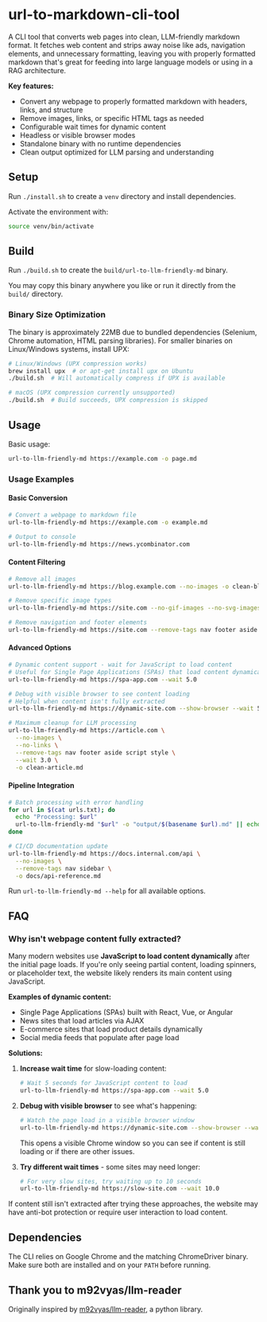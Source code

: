 # url-to-markdown-cli-tool

A CLI tool that converts web pages into clean, LLM-friendly markdown format. It fetches web content and strips away noise like ads, navigation elements, and unnecessary formatting, leaving you with properly formatted markdown that's great for feeding into large language models or using in a RAG architecture.

**Key features:**
- Convert any webpage to properly formatted markdown with headers, links, and structure
- Remove images, links, or specific HTML tags as needed
- Configurable wait times for dynamic content
- Headless or visible browser modes
- Standalone binary with no runtime dependencies
- Clean output optimized for LLM parsing and understanding

## Setup
Run `./install.sh` to create a `venv` directory and install dependencies.

Activate the environment with:

```bash
source venv/bin/activate
```

## Build
Run `./build.sh` to create the `build/url-to-llm-friendly-md` binary.

You may copy this binary anywhere you like or run it directly from the `build/` directory.

### Binary Size Optimization
The binary is approximately 22MB due to bundled dependencies (Selenium, Chrome automation, HTML parsing libraries). For smaller binaries on Linux/Windows systems, install UPX:

```bash
# Linux/Windows (UPX compression works)
brew install upx  # or apt-get install upx on Ubuntu
./build.sh  # Will automatically compress if UPX is available

# macOS (UPX compression currently unsupported)
./build.sh  # Build succeeds, UPX compression is skipped
```

## Usage

Basic usage:
```bash
url-to-llm-friendly-md https://example.com -o page.md
```

### Usage Examples

#### Basic Conversion
```bash
# Convert a webpage to markdown file
url-to-llm-friendly-md https://example.com -o example.md

# Output to console
url-to-llm-friendly-md https://news.ycombinator.com
```

#### Content Filtering
```bash
# Remove all images
url-to-llm-friendly-md https://blog.example.com --no-images -o clean-blog.md

# Remove specific image types
url-to-llm-friendly-md https://site.com --no-gif-images --no-svg-images

# Remove navigation and footer elements
url-to-llm-friendly-md https://site.com --remove-tags nav footer aside
```

#### Advanced Options
```bash
# Dynamic content support - wait for JavaScript to load content
# Useful for Single Page Applications (SPAs) that load content dynamically
url-to-llm-friendly-md https://spa-app.com --wait 5.0

# Debug with visible browser to see content loading
# Helpful when content isn't fully extracted
url-to-llm-friendly-md https://dynamic-site.com --show-browser --wait 5.0

# Maximum cleanup for LLM processing
url-to-llm-friendly-md https://article.com \
  --no-images \
  --no-links \
  --remove-tags nav footer aside script style \
  --wait 3.0 \
  -o clean-article.md
```

#### Pipeline Integration
```bash
# Batch processing with error handling
for url in $(cat urls.txt); do
  echo "Processing: $url"
  url-to-llm-friendly-md "$url" -o "output/$(basename $url).md" || echo "Failed: $url"
done

# CI/CD documentation update
url-to-llm-friendly-md https://docs.internal.com/api \
  --no-images \
  --remove-tags nav sidebar \
  -o docs/api-reference.md
```

Run `url-to-llm-friendly-md --help` for all available options.

## FAQ

### Why isn't webpage content fully extracted?

Many modern websites use **JavaScript to load content dynamically** after the initial page loads. If you're only seeing partial content, loading spinners, or placeholder text, the website likely renders its main content using JavaScript.

**Examples of dynamic content:**
- Single Page Applications (SPAs) built with React, Vue, or Angular
- News sites that load articles via AJAX
- E-commerce sites that load product details dynamically
- Social media feeds that populate after page load

**Solutions:**

1. **Increase wait time** for slow-loading content:
   ```bash
   # Wait 5 seconds for JavaScript content to load
   url-to-llm-friendly-md https://spa-app.com --wait 5.0
   ```

2. **Debug with visible browser** to see what's happening:
   ```bash
   # Watch the page load in a visible browser window
   url-to-llm-friendly-md https://dynamic-site.com --show-browser --wait 5.0
   ```
   This opens a visible Chrome window so you can see if content is still loading or if there are other issues.

3. **Try different wait times** - some sites may need longer:
   ```bash
   # For very slow sites, try waiting up to 10 seconds
   url-to-llm-friendly-md https://slow-site.com --wait 10.0
   ```

If content still isn't extracted after trying these approaches, the website may have anti-bot protection or require user interaction to load content.

## Dependencies
The CLI relies on Google Chrome and the matching ChromeDriver binary. Make sure both are installed and on your `PATH` before running.

## Thank you to m92vyas/llm-reader
Originally inspired by [m92vyas/llm-reader](https://github.com/m92vyas/llm-reader), a python library.
